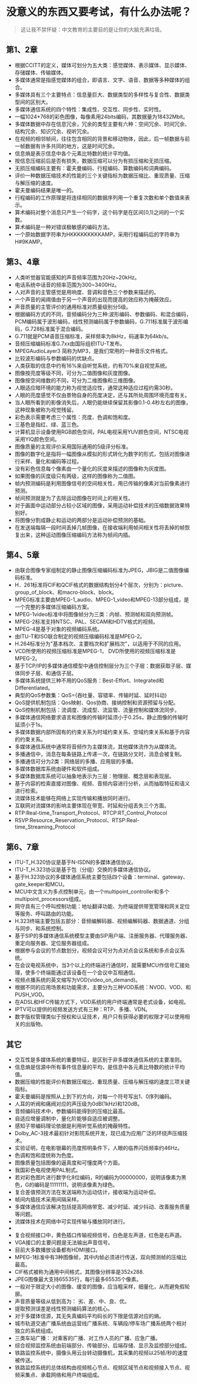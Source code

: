 # 没意义的东西又要考试，有什么办法呢？

> 这让我不禁怀疑：中文教育的主要目的是让你的大脑充满垃圾。

## 第1、2章

* 根据CCITT的定义，媒体可划分为五大类：感觉媒体、表示媒体、显示媒体、存储媒体、传输媒体。
* 多媒体通常是指感觉媒体的组合，即语言、文字、语音、数据等多种媒体的组合。
* 多媒体具有三个主要特点：信息量巨大、数据类型的多样性与复合性、数据类型间的区别大。
* 多媒体通信系统的四个特性：集成性、交互性、同步性、实时性。
* 一幅1024*768的彩色图像，每像素用24bits编码，其数据量为18432Mbit。
* 多媒体数据中存在信息冗余，冗余的类型主要有六种：空间冗余、时间冗余、结构冗余、知识冗余、视听冗余。
* 在视频的相邻帧间，往往包含相同的背景和移动物体，因此，后一帧数据与前一帧数据有许多共同的地方，这是时间冗余。
* 信息熵是表示信息中各个元素比特数的统计平均值。
* 按信息压缩前后是否有损失，数据压缩可以分为有损压缩和无损压缩。
* 无损压缩编码主要有：霍夫曼编码、行程编码、算数编码和词典编码。
* 评价一种数据压缩技术的性能的三个关键指标为数据压缩比、重现质量、压缩与解压缩的速度。
* 霍夫曼编码结果是唯一的。
* 行程编码的工作原理是将连续相同的数据序列用一个重复次数和单个数值来表示。
* 算术编码对整个消息只产生一个码字，这个码字是在区间[0,1)之间的一个实数。
* 算术编码是一种对错误极敏感的编码方法。
* 一个原始数据字符串为HKKKKKKKKKAMP，采用行程编码后的字符串为H#9KAMP。

## 第3、4章

* 人类听觉器官能感知的声音频率范围为20Hz~20kHz。
* 电话系统中话音的频率范围为300~3400Hz。
* 人对声音的主管感觉是用响度、音调和音色三个参数来描述的。
* 一个声音的闻阈值由于另一个声音的出现而提高的效应称为掩蔽效应。
* 声音质量的主管评价的通用标准对质量级别分5级。
* 根据编码方式的不同，音频编码分为三种:波形编码、参数编码、和混合编码，PCM编码属于波形编码，线性预测编码属于参数编码，G.711标准属于波形编码，G.728标准属于混合编码。
* G.711就是PCM语音压缩标准，采样频率为8kHz，码速率为64kb/s。
* 音频压缩编码标准G.7xx由国际组织ITU-T发布。
* MPEGAudioLayer3 简称为MP3，是我们常用的一种音乐文件格式。
* 比较波形编码与参数编码的优缺点。
* 人类获取的信息中约有16%来自听觉系统，约有70%来自视觉系统。
* 图像按亮度等级不同，可分为二值图像和灰度图像。
* 图像按空间维数的不同，可分为二维图像和三维图像。
* 人眼适应暗环境的能力称为视觉适应性，通常这种适应过程约需30秒。
* 人眼的亮度感觉不仅由景物自身的亮度决定，还与其所处周围环境亮度有关。
* 当人眼所看到的影像消失后，人眼仍能继续保留其影像0.1-0.4秒左右的图像，这种现象被称为视觉残留。
* 彩色表示需要考虑三个属性：亮度、色调和饱和度。
* 三基色是指红、绿、蓝三色。
* 计算机显示设备使用RGB颜色空间，PAL电视采用YUV颜色空间，NTSC电视采用YIQ颜色空间。
* 图像质量的主观评价采用国际通用的5级评分标准。
* 图像的数字化是指将一幅图像从模拟的形式转化为数字的形式，包括对图像进行采样、量化和编码等过程。
* 没有彩色信息每个像素由一个量化的灰度来描述的图像称为灰度图。
* 如果图像的灰度级只有两级，这样的图像称为二值图。
* 帧内预测编码是利用图像信号的空间相关性，用已传输的像素对当前像素进行预测。
* 帧间预测就是为了去除运动图像在时间上的相关性。
* 对于画面中运动部分占较小区域的图像，采用运动补偿技术的压缩数据效果特别好。
* 将图像分割成静止和运动的两部分是运动补偿预测的基础。
* 在发送端每隔一段时间丢掉几帧图像，在接收端利用帧间相关性将丢掉的帧恢复出来，这种运动图像压缩编码方法称为帧间内插。

## 第4、5章

* 由联合图像专家组制定的静止图像压缩编码标准为JPEG，JBIG是二值图像编码标准。
* H．261标准将CIF和QCIF格式的数据结构划分4个层次，分别为：picture、group_of_block、和macro-block、block。
* MPEG标准主要由MPEG-1_audio、MPEG-1_video和MPEG-13部分组成，是一个完整的多媒体压缩编码方案。
* MPEG-1video标准中将图像帧分为三类：内帧、预测帧和双向预测帧。 
* MPEG-2标准支持NTSC、PAL、SECAM和HDTV格式的视频。
* MPEG-4是基于对象的视频编码系统。
* 由ITU-T和ISO联合制定的视频压缩编码标准是MPEG-2。
* H.264标准分为"基本档次、主要档次和扩展档次"，以适用于不同的应用。
* VCD所使用的视频压缩标准是MPEG-1， DVD所使用的视频压缩标准是MPEG-2。 
* 基于TCP/IP的多媒体通信模型中通信控制层分为三个子层：数据获取子层、媒体同步子层、和通信子层。
* 多媒体系统提供三种不用的QoS服务：Best-Effort、Integrated和Differentiated。
* 典型的QoS参数集：QoS={吞吐量、容错率、传输时延、延时抖动}
* QoS提供机制包括：Qos映射、Qos协商、接纳控制和资源预留与分配。
* QoS控制机制包括：流调度、流成型、流监管、流量控制和媒体流同步。
* 多媒体通信网络要求语言和图像的传输时延须小于0.25s，静止图像的传输时延须小于1s。
* 多媒体数据内部所固有的约束关系为时域约束关系、空域约束关系和基于内容的约束关系。
* 多媒体通信系统中通常将音频作为主媒体流，其他媒体流作为从媒体流。
* 多播通信中，消息在每条链路上传递一次，在链路分叉时，消息会被复制。
* 多播通信可分为2类：网络层的多播、应用层的多播。
* 多媒体数据库系统由硬件和软件组成。
* 多媒体数据库系统可以抽象地表示为三层：物理层、概念层和表现层。
* 基于内容的检索直接对图像、视频、音频内容进行分析，从而抽取特征和语义进行检索。
* 流媒体技术能够在网络上实现传输和播放同时进行。
* 互联网对流媒体的影响主要体现在带宽、时延和分组丢失三个方面。
* RTP:Real-time_Transport_Protocol、RTCP:RT_Control_Protocol
* RSVP:Resource_Reservation_Protocol、RTSP:Real-time_Streaming_Protocol

## 第6、7章

* ITU-T_H.320协议是基于N-ISDN的多媒体通信协议。
* ITU-T_H.323协议是基于包（分组）交换的多媒体通信协议。
* 基于H.323协议的多媒体通信系统主要包括四个设备：terminal、gateway、gate_keeper和MCU。
* MCU中文含义为多点控制单元，由一个multipoint_controller和多个multipoint_processors组成。
* 网守具有三个呼叫控制功能：地址翻译功能、为终端提供带宽管理和网关定位等服务、呼叫路由的功能。
* H.323终端主要包括五部分：音频编解码器、视频编解码器、数据通道、分组与同步、和系统控制。
* 基于SIP的多媒体通信系统模型主要由SIP用户端、注册服务器、代理服务器、重定向服务器、定位服务器组成。
* 根据参与会议的节点数划分，视频会议可分为点对点会议系统和多点会议系统。
* 在会议电视系统中，当3个以上的终端进行通信时，就需要MCU作信号汇接处理，使多个终端能通过该设备在一个会议中互相通信。
* 视频点播系统的英文缩写为VOD(video_on_demand)。
* 根据不同的应用场景和功能需求，主要分为三种VOD系统：NVOD、VOD、和PUSH_VOD。
* 在ADSL和HFC传输方式下，VOD系统的用户终端通常是老式设备，如电视。
* IPTV可以提供的视频发送方式有三种：RTP、多播、VDN。
* 数字版权管理类似于授权和认证技术，用户只有获得必要的权限才可以使用相关的出版物。

## 其它

* 交互性是多媒体系统的重要特征，是区别于非多媒体通信系统的主要准则。
* 信息熵是信源中所有事件信息量的平均，是信息中各元素比特数的统计平均值。
* 数据压缩的性能评价有数据压缩比、重现质量、压缩与解压缩的速度三项关键指标。
* 霍夫曼编码是按照从上到下的方向，对每一个符号写出1、0序列编码。
* 人耳的听阀和痛阀对应的声压级为0dB(1kHz)和120dB。
* 音频编码技术中，参数编码能得到的压缩比最高。
* 自适应增量调制中，量化阶能够自适应被调整。
* 感知子带编码理论依据是利用听觉系统的掩蔽特性。
* Dolby_AC-3技术最初针对影院系统开发，现已成为应用广泛的环绕声压缩技术。
* 实验证明，在电影银幕的亮度照明条件下，人眼的临界闪烁频率约46Hz。
* 色调和饱和度统称为色度。
* 图像质量包括图像的逼真度和可懂度两个方面。
* 我国彩色电视使用PAL制式。
* 若对彩色图片进行数字化8位编码，R的编码为00000000，说明该像素为黑色，G的编码是11111111，说明该像素为绿色。
* 复合差值预测方法在发送端称为运动估计，接收端为运动补偿。
* 帧间内插技术采用间隔采样。
* 多媒体通信应该解决包括提高网络带宽、减少时延、减少抖动、改善服务质量等问题。
* 流媒体技术在网络中可实现传输与播放同时进行。
* 
* 复合视频接口中，黄色插口传输视频信号，白色是左声道，红色是右声道。
* VGA接口的主要问题是无法输出声音信号。
* 目前大多数播放设备都有HDMI接口。
* MPEG-1标准中有3种图像帧，其中内帧必须进行传送，双向预测帧的压缩比最高。
* CIF格式被称为通用中间格式，其图像分辨率是352x288.
* JPEG图像最大支持65535行，每行最多65535个像素。
* 一般对于限定大小的图像、缓变的图像，应当粗采样，细量化，从而避免假轮廓。
* 声音质量等级从低到高为： 劣、差、中、良、优。
* 提取预测误差是线性预测编码算法的核心。
* 对于多媒体信源，其无失真编码平均码长的下限是信源对应的熵。
* 城市轨道交通广播系统由运营线广播系统、车辆段/停车场广播系统两个相对独立的系统组成。
* 三类车站广播： 对乘客的广播、对工作人员的广播、应急广播。
* 综合视频监控系统由前端部分、传输部分、后端存储、显示及监控部分组成。
* 铁路监控系统中，摄像头用云台转动摄像机，其采集的视频以25帧/秒的速度被传送。
* 铁路监控系统的总体结构由视频核心节点、视频区域节点和视频接入节点、视频采集点、承载网络和用户终端组成。
